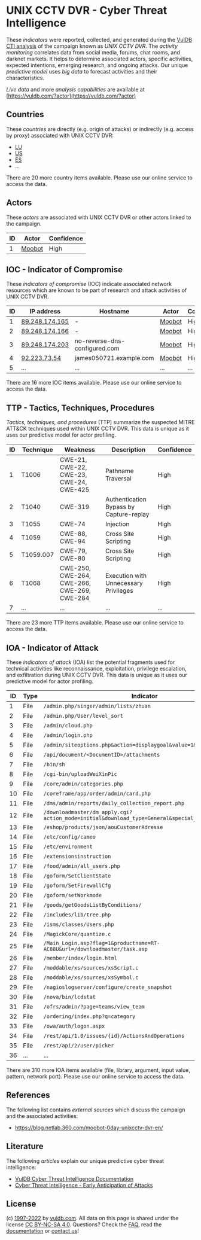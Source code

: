 # UNIX CCTV DVR - Cyber Threat Intelligence

These _indicators_ were reported, collected, and generated during the [VulDB CTI analysis](https://vuldb.com/?kb.cti) of the campaign known as _UNIX CCTV DVR_. The _activity monitoring_ correlates data from social media, forums, chat rooms, and darknet markets. It helps to determine associated actors, specific activities, expected intentions, emerging research, and ongoing attacks. Our unique _predictive model_ uses _big data_ to forecast activities and their characteristics.

_Live data_ and more _analysis capabilities_ are available at [https://vuldb.com/?actor](https://vuldb.com/?actor)

## Countries

These _countries_ are directly (e.g. origin of attacks) or indirectly (e.g. access by proxy) associated with UNIX CCTV DVR:

* [LU](https://vuldb.com/?country.lu)
* [US](https://vuldb.com/?country.us)
* [ES](https://vuldb.com/?country.es)
* ...

There are 20 more country items available. Please use our online service to access the data.

## Actors

These _actors_ are associated with UNIX CCTV DVR or other actors linked to the campaign.

ID | Actor | Confidence
-- | ----- | ----------
1 | [Moobot](https://vuldb.com/?actor.moobot) | High

## IOC - Indicator of Compromise

These _indicators of compromise_ (IOC) indicate associated network resources which are known to be part of research and attack activities of UNIX CCTV DVR.

ID | IP address | Hostname | Actor | Confidence
-- | ---------- | -------- | ----- | ----------
1 | [89.248.174.165](https://vuldb.com/?ip.89.248.174.165) | - | [Moobot](https://vuldb.com/?actor.moobot) | High
2 | [89.248.174.166](https://vuldb.com/?ip.89.248.174.166) | - | [Moobot](https://vuldb.com/?actor.moobot) | High
3 | [89.248.174.203](https://vuldb.com/?ip.89.248.174.203) | no-reverse-dns-configured.com | [Moobot](https://vuldb.com/?actor.moobot) | High
4 | [92.223.73.54](https://vuldb.com/?ip.92.223.73.54) | james050721.example.com | [Moobot](https://vuldb.com/?actor.moobot) | High
5 | ... | ... | ... | ...

There are 16 more IOC items available. Please use our online service to access the data.

## TTP - Tactics, Techniques, Procedures

_Tactics, techniques, and procedures_ (TTP) summarize the suspected MITRE ATT&CK techniques used within UNIX CCTV DVR. This data is unique as it uses our predictive model for actor profiling.

ID | Technique | Weakness | Description | Confidence
-- | --------- | -------- | ----------- | ----------
1 | T1006 | CWE-21, CWE-22, CWE-23, CWE-24, CWE-425 | Pathname Traversal | High
2 | T1040 | CWE-319 | Authentication Bypass by Capture-replay | High
3 | T1055 | CWE-74 | Injection | High
4 | T1059 | CWE-88, CWE-94 | Cross Site Scripting | High
5 | T1059.007 | CWE-79, CWE-80 | Cross Site Scripting | High
6 | T1068 | CWE-250, CWE-264, CWE-266, CWE-269, CWE-284 | Execution with Unnecessary Privileges | High
7 | ... | ... | ... | ...

There are 23 more TTP items available. Please use our online service to access the data.

## IOA - Indicator of Attack

These _indicators of attack_ (IOA) list the potential fragments used for technical activities like reconnaissance, exploitation, privilege escalation, and exfiltration during UNIX CCTV DVR. This data is unique as it uses our predictive model for actor profiling.

ID | Type | Indicator | Confidence
-- | ---- | --------- | ----------
1 | File | `/admin.php/singer/admin/lists/zhuan` | High
2 | File | `/admin.php/User/level_sort` | High
3 | File | `/admin/cloud.php` | High
4 | File | `/admin/login.php` | High
5 | File | `/admin/siteoptions.php&action=displaygoal&value=1&roleid=1` | High
6 | File | `/api/document/<DocumentID>/attachments` | High
7 | File | `/bin/sh` | Low
8 | File | `/cgi-bin/uploadWeiXinPic` | High
9 | File | `/core/admin/categories.php` | High
10 | File | `/coreframe/app/order/admin/card.php` | High
11 | File | `/dms/admin/reports/daily_collection_report.php` | High
12 | File | `/downloadmaster/dm_apply.cgi?action_mode=initial&download_type=General&special_cgi=get_language` | High
13 | File | `/eshop/products/json/aouCustomerAdresse` | High
14 | File | `/etc/config/cameo` | High
15 | File | `/etc/environment` | High
16 | File | `/extensionsinstruction` | High
17 | File | `/food/admin/all_users.php` | High
18 | File | `/goform/SetClientState` | High
19 | File | `/goform/SetFirewallCfg` | High
20 | File | `/goform/setWorkmode` | High
21 | File | `/goods/getGoodsListByConditions/` | High
22 | File | `/includes/lib/tree.php` | High
23 | File | `/isms/classes/Users.php` | High
24 | File | `/MagickCore/quantize.c` | High
25 | File | `/Main_Login.asp?flag=1&productname=RT-AC88U&url=/downloadmaster/task.asp` | High
26 | File | `/member/index/login.html` | High
27 | File | `/moddable/xs/sources/xsScript.c` | High
28 | File | `/moddable/xs/sources/xsSymbol.c` | High
29 | File | `/nagioslogserver/configure/create_snapshot` | High
30 | File | `/nova/bin/lcdstat` | High
31 | File | `/ofrs/admin/?page=teams/view_team` | High
32 | File | `/ordering/index.php?q=category` | High
33 | File | `/owa/auth/logon.aspx` | High
34 | File | `/rest/api/1.0/issues/{id}/ActionsAndOperations` | High
35 | File | `/rest/api/2/user/picker` | High
36 | ... | ... | ...

There are 310 more IOA items available (file, library, argument, input value, pattern, network port). Please use our online service to access the data.

## References

The following list contains _external sources_ which discuss the campaign and the associated activities:

* https://blog.netlab.360.com/moobot-0day-unixcctv-dvr-en/

## Literature

The following _articles_ explain our unique predictive cyber threat intelligence:

* [VulDB Cyber Threat Intelligence Documentation](https://vuldb.com/?kb.cti)
* [Cyber Threat Intelligence - Early Anticipation of Attacks](https://www.scip.ch/en/?labs.20201022)

## License

(c) [1997-2022](https://vuldb.com/?kb.changelog) by [vuldb.com](https://vuldb.com/?kb.about). All data on this page is shared under the license [CC BY-NC-SA 4.0](https://creativecommons.org/licenses/by-nc-sa/4.0/). Questions? Check the [FAQ](https://vuldb.com/?kb.faq), read the [documentation](https://vuldb.com/?kb) or [contact us](https://vuldb.com/?contact)!
